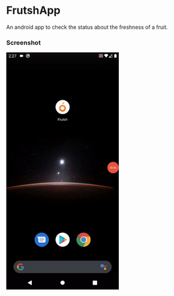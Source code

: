 # FrutshApp
An android app to check the status about the freshness of a fruit.

### Screenshot
<img src="https://github.com/lookthisisaddy/FrutshApp/blob/master/demo.gif" width="300" height="632">
